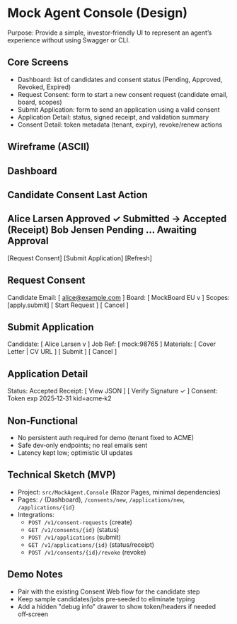 # Mock Agent Console (Design)

Purpose: Provide a simple, investor‑friendly UI to represent an agent’s experience without using Swagger or CLI.

## Core Screens
- Dashboard: list of candidates and consent status (Pending, Approved, Revoked, Expired)
- Request Consent: form to start a new consent request (candidate email, board, scopes)
- Submit Application: form to send an application using a valid consent
- Application Detail: status, signed receipt, and validation summary
- Consent Detail: token metadata (tenant, expiry), revoke/renew actions

## Wireframe (ASCII)

Dashboard
-------------------------------------------------
 Candidate           Consent         Last Action
 ------------------------------------------------
 Alice Larsen        Approved ✓      Submitted → Accepted (Receipt)
 Bob Jensen          Pending …       Awaiting Approval
 ------------------------------------------------
 [Request Consent] [Submit Application] [Refresh]

Request Consent
-------------------------------------------------
 Candidate Email: [ alice@example.com          ]
 Board:           [ MockBoard EU  v ]  Scopes: [apply.submit]
 [ Start Request ]   [ Cancel ]

Submit Application
-------------------------------------------------
 Candidate: [ Alice Larsen  v ]  Job Ref: [ mock:98765 ]
 Materials: [ Cover Letter | CV URL ]
 [ Submit ]   [ Cancel ]

Application Detail
-------------------------------------------------
 Status: Accepted
 Receipt: [ View JSON ] [ Verify Signature ✓ ]
 Consent: Token exp 2025‑12‑31  kid=acme‑k2

## Non‑Functional
- No persistent auth required for demo (tenant fixed to ACME)
- Safe dev‑only endpoints; no real emails sent
- Latency kept low; optimistic UI updates

## Technical Sketch (MVP)
- Project: `src/MockAgent.Console` (Razor Pages, minimal dependencies)
- Pages: `/` (Dashboard), `/consents/new`, `/applications/new`, `/applications/{id}`
- Integrations:
  - `POST /v1/consent-requests` (create)
  - `GET /v1/consents/{id}` (status)
  - `POST /v1/applications` (submit)
  - `GET /v1/applications/{id}` (status/receipt)
  - `POST /v1/consents/{id}/revoke` (revoke)

## Demo Notes
- Pair with the existing Consent Web flow for the candidate step
- Keep sample candidates/jobs pre‑seeded to eliminate typing
- Add a hidden "debug info" drawer to show token/headers if needed off‑screen

